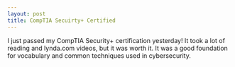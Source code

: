 ```yaml
---
layout: post
title: CompTIA Secuirty+ Certified
---
```


I just passed my CompTIA Security+ certification yesterday! It took a lot of reading and lynda.com videos, but it was worth it. It was a good foundation for vocabulary and common techniques used in cybersecurity.

<amp-img width="1500" height="1156" layout="responsive" src="/assets/images/comptia.jpg"></amp-img>
